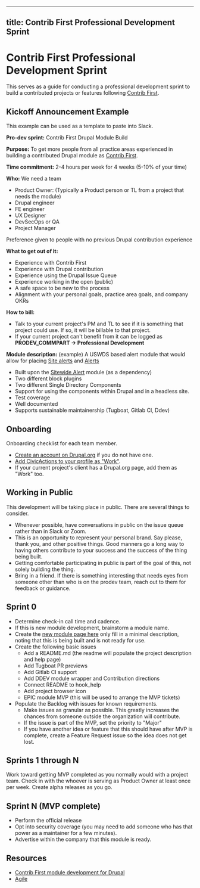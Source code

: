 ______________________________________________________________________

## title: Contrib First Professional Development Sprint

# Contrib First Professional Development Sprint

This serves as a guide for conducting a professional development sprint to build a contributed projects or features following [Contrib First](./contrib-first.md).

## Kickoff Announcement Example

This example can be used as a template to paste into Slack.

**Pro-dev sprint:** Contrib First Drupal Module Build

**Purpose:** To get more people from all practice areas experienced in building a contributed Drupal module as [Contrib First](https://guidebook.civicactions.com/en/latest/common-practices-tools/contribution/contrib-first/).

**Time commitment:** 2-4 hours per week for 4 weeks (5-10% of your time)

**Who:** We need a team

- Product Owner: (Typically a Product person or TL from a project that needs the module)
- Drupal engineer
- FE engineer
- UX Designer
- DevSecOps or QA
- Project Manager

Preference given to people with no previous Drupal contribution experience

**What to get out of it:**

- Experience with Contrib First
- Experience with Drupal contribution
- Experience using the Drupal Issue Queue
- Experience working in the open (public)
- A safe space to be new to the process
- Alignment with your personal goals, practice area goals, and company OKRs

**How to bill:**

- Talk to your current project's PM and TL to see if it is something that project could use. If so, it will be billable to that project.
- If your current project can't benefit from it can be logged as **PRODEV_COMMPART -> Professional Development**

**Module description:** (example)
A USWDS based alert module that would allow for placing [Site alerts](https://designsystem.digital.gov/components/site-alert/) and [Alerts](https://designsystem.digital.gov/components/alert/)

- Built upon the [Sitewide Alert](https://www.drupal.org/project/sitewide_alert) module (as a dependency)
- Two different block plugins
- Two different Single Directory Components
- Support for using the components within Drupal and in a headless site.
- Test coverage
- Well documented
- Supports sustainable maintainership (Tugboat, Gitlab CI, Ddev)

## Onboarding

Onboarding checklist for each team member.

- [Create an account on Drupal.org](https://www.drupal.org/user/register) if you do not have one.
- [Add CivicActions to your profile as "Work"](../../practice-areas/engineering/drupal/drupal-for-drupal-engineers.md#contributions-to-drupalorg).
- If your current project's client has a Drupal.org page, add them as "Work" too.

## Working in Public

This development will be taking place in public. There are several things to consider.

- Whenever possible, have conversations in public on the issue queue rather than in Slack or Zoom.
- This is an opportunity to represent your personal brand. Say please, thank you, and other positive things. Good manners go a long way to having others contribute to your success and the success of the thing being built.
- Getting comfortable participating in public is part of the goal of this, not solely building the thing.
- Bring in a friend. If there is something interesting that needs eyes from someone other than who is on the prodev team, reach out to them for feedback or guidance.

## Sprint 0

- Determine check-in call time and cadence.
- If this is new module development, brainstorm a module name.
- Create the [new module page here](https://www.drupal.org/node/add/project-module) only fill in a minimal description, noting that this is being built and is not ready for use.
- Create the following basic issues
    - Add a README.md (the readme will populate the project description and help page)
    - Add Tugboat PR previews
    - Add Gitlab CI support
    - Add DDEV module wrapper and Contribution directions
    - Connect README to hook_help
    - Add project browser icon
    - EPIC module MVP (this will be used to arrange the MVP tickets)
- Populate the Backlog with issues for known requirements.
    - Make issues as granular as possible. This greatly increases the chances from someone outside the organization will contribute.
    - If the issue is part of the MVP, set the priority to "Major"
    - If you have another idea or feature that this should have after MVP is complete, create a Feature Request issue so the idea does not get lost.

## Sprints 1 through N

Work toward getting MVP completed as you normally would with a project team. Check in with the whoever is serving as Product Owner at least once per week. Create alpha releases as you go.

## Sprint N (MVP complete)

- Perform the official release
- Opt into security coverage (you may need to add someone who has that power as a maintainer for a few minutes).
- Advertise within the company that this module is ready.

## Resources

- [Contrib First module development for Drupal](../../practice-areas/engineering/drupal/drupal-contrib-first-module-development.md)
- [Agile](../agile/README.md)
